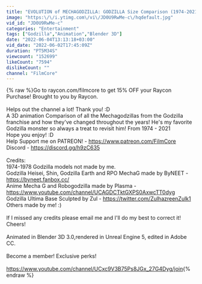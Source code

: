 ```yaml
---
title: "EVOLUTION of MECHAGODZILLA: GODZILLA Size Comparison (1974-2021)"
image: "https:\/\/i.ytimg.com\/vi\/JD0U9RwMe-c\/hqdefault.jpg"
vid_id: "JD0U9RwMe-c"
categories: "Entertainment"
tags: ["Godzilla","Animation","Blender 3D"]
date: "2022-06-04T13:13:18+03:00"
vid_date: "2022-06-02T17:45:09Z"
duration: "PT5M34S"
viewcount: "152699"
likeCount: "7594"
dislikeCount: ""
channel: "FilmCore"
---
```

{% raw %}Go to raycon.com/filmcore to get 15% OFF your Raycon Purchase! Brought to you by Raycon.<br /><br />Helps out the channel a lot! Thank you! :D <br />A 3D animation Comparison of all the Mechagodzillas from the Godzilla franchise and how they've changed throughout the years! He's my favorite Godzilla monster so always a treat to revisit him! From 1974 - 2021<br />Hope you enjoy! :D<br />Help Support me on PATREON! - <a rel="nofollow" target="blank" href="https://www.patreon.com/FilmCore">https://www.patreon.com/FilmCore</a><br />Discord - <a rel="nofollow" target="blank" href="https://discord.gg/h9zC635">https://discord.gg/h9zC635</a><br /><br />Credits:<br />1974-1978 Godzilla models not made by me.<br />Godzilla Heisei, Shin, Godzilla Earth and RPO MechaG made by ByNEET - <a rel="nofollow" target="blank" href="https://byneet.fanbox.cc/">https://byneet.fanbox.cc/</a><br />Anime Mecha G and Robogodzilla made by Plasma - <a rel="nofollow" target="blank" href="https://www.youtube.com/channel/UCAGDCTktGXPS0AxwcTT0dyg">https://www.youtube.com/channel/UCAGDCTktGXPS0AxwcTT0dyg</a><br />Godzilla Ultima Base Sculpted by Zul -  <a rel="nofollow" target="blank" href="https://twitter.com/ZulhazreenZulk1">https://twitter.com/ZulhazreenZulk1</a><br />Others made by me! :)<br /><br />If I missed any credits please email me and I'll do my best to correct it! Cheers!<br /><br />Animated in Blender 3D 3.0,rendered in Unreal Engine 5, edited in Adobe CC.<br /><br />Become a member! Exclusive perks!<br /><br /><a rel="nofollow" target="blank" href="https://www.youtube.com/channel/UCxc9V3B75Ps8JGx_27G4Dyg/join">https://www.youtube.com/channel/UCxc9V3B75Ps8JGx_27G4Dyg/join</a>{% endraw %}
